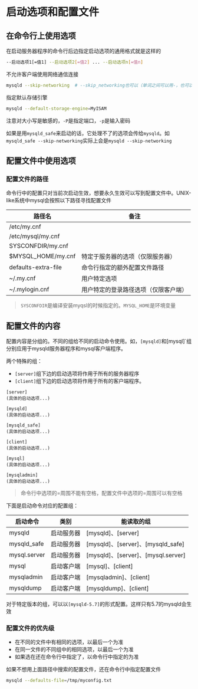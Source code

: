 # 启动选项和配置文件

## 在命令行上使用选项

在启动服务器程序的命令行后边指定启动选项的通用格式就是这样的

```bash
--启动选项1[=值1] --启动选项2[=值2] ... --启动选项n[=值n]
```

不允许客户端使用网络通信连接

```bash
mysqld --skip-networking  # --skip_networking也可以（单词之间可以用-，也可以用_）
```

指定默认存储引擎

```bash
mysqld --default-storage-engine=MyISAM
```

注意对大小写是敏感的，`-P`是指定端口，`-p`是输入密码

如果是用`mysqld_safe`来启动的话，它处理不了的选项会传给`mysqld`。如`mysqld_safe --skip-networking`实际上会是`mysqld --skip-networking`

## 配置文件中使用选项

### 配置文件的路径

命令行中的配置只对当前次启动生效，想要永久生效可以写到配置文件中。UNIX-like系统中mysql会按照以下路径寻找配置文件

|路径名|备注|
|-|-|
|/etc/my.cnf||
|/etc/mysql/my.cnf||
|SYSCONFDIR/my.cnf||
|$MYSQL_HOME/my.cnf|特定于服务器的选项（仅限服务器）|
|defaults-extra-file|命令行指定的额外配置文件路径|
|~/.my.cnf|用户特定选项|
|~/.mylogin.cnf|用户特定的登录路径选项（仅限客户端）|

> `SYSCONFDIR`是编译安装myqsl的时候指定的。`MYSQL_HOME`是环境变量

## 配置文件的内容

配置内容是分组的。不同的组给不同的启动命令使用。如，`[mysqld]`和[mysql]`组分别应用于mysqld服务器程序和mysql客户端程序。

两个特殊的组：

- `[server]`组下边的启动选项将作用于所有的服务器程序
- `[client]`组下边的启动选项将作用于所有的客户端程序。

```
[server]
(具体的启动选项...)

[mysqld]
(具体的启动选项...)

[mysqld_safe]
(具体的启动选项...)

[client]
(具体的启动选项...)

[mysql]
(具体的启动选项...)

[mysqladmin]
(具体的启动选项...)
```

> 命令行中选项的=周围不能有空格，配置文件中选项的=周围可以有空格

下面是启动命令对应的配置组：

|启动命令|类别|能读取的组|
|-|-|-|
|mysqld|启动服务器|[mysqld]、[server]|
|mysqld_safe|启动服务器|[mysqld]、[server]、[mysqld_safe]|
|mysql.server|启动服务器|[mysqld]、[server]、[mysql.server]|
|mysql|启动客户端|[mysql]、[client]|
|mysqladmin|启动客户端|[mysqladmin]、[client]|
|mysqldump|启动客户端|[mysqldump]、[client]|

对于特定版本的组，可以以`[mysqld-5.7]`的形式配置。这样只有5.7的mysqld会生效

### 配置文件的优先级

- 在不同的文件中有相同的选项，以最后一个为准
- 在同一文件的不同组中的相同选项，以最后一个为准
- 如果选在还在命令行中指定了，以命令行中指定的为准

如果不想用上面路径中搜索的配置文件，还在命令行中指定配置文件

```bash
mysqld --defaults-file=/tmp/myconfig.txt
```

